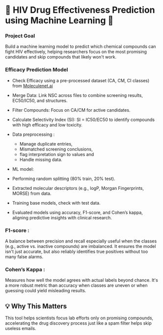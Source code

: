 # 🧪 HIV Drug Effectiveness Prediction using Machine Learning 🧪
### Project Goal
Build a machine learning model to predict which chemical compounds can fight HIV effectively, helping researchers focus on the most promising candidates and skip compounds that likely won't work.

### Efficacy Prediction Model 

- Check Efficacy using a pre-processed dataset (CA, CM, CI classes) from [Moleculenet.ai](https://wiki.nci.nih.gov/spaces/NCIDTPdata/pages/158204006/AIDS+Antiviral+Screen+Data)
- Merge Data: Link NSC across files to combine screening results, EC50/IC50, and structures.
- Filter Compounds: Focus on CA/CM for active candidates.
- Calculate Selectivity Index (SI): SI = IC50/EC50 to identify compounds with high efficacy and low toxicity.
  
- Data preprocessing :
  - Manage duplicate entries,
  - Mismatched screening conclusions,
  - flag interpretation sign to values and
  - Handle missing data.
    
- ML model:
 - Performing random splitting (80% train, 20% test). 
 - Extracted molecular descriptors (e.g., logP, Morgan Fingerprints, MORSE) from data. 
 - Training base models, check with test data.
 - Evaluated models using accuracy, F1-score, and Cohen’s kappa, aligning predictive insights with clinical research. 

### F1-score : 
A balance between precision and recall especially useful when the classes (e.g., active vs. inactive compounds) are imbalanced. It ensures the model isn't just accurate, but also reliably identifies true positives without too many false alarms.

### Cohen’s Kappa : 
Measures how well the model agrees with actual labels beyond chance. It's a more robust metric than accuracy when classes are uneven or when guessing could yield misleading results.

## 💡 Why This Matters
This tool helps scientists focus lab efforts only on promising compounds, accelerating the drug discovery process just like a spam filter helps skip useless emails.
